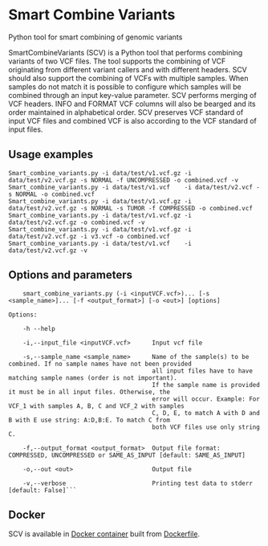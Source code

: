 # Smart Combine Variants

Python tool for smart combining of genomic variants

SmartCombineVariants (SCV) is a Python tool that performs combining variants of two VCF files. The tool supports the combining of VCF originating from different variant callers and with different headers. SCV should also support the combining of VCFs with multiple samples. When samples do not match it is possible to configure which samples will be combined through an input key-value parameter.
SCV performs merging of VCF headers. INFO and FORMAT VCF columns will also be bearged and its order maintained in alphabetical order. SCV preserves VCF standard of input VCF files and combined VCF is also according to the VCF standard of input files.

## Usage examples
```
Smart_combine_variants.py -i data/test/v1.vcf.gz -i data/test/v2.vcf.gz -s NORMAL -f UNCOMPRESSED -o combined.vcf -v
Smart_combine_variants.py -i data/test/v1.vcf    -i data/test/v2.vcf -s NORMAL -o combined.vcf
Smart_combine_variants.py -i data/test/v1.vcf.gz -i data/test/v2.vcf.gz -s NORMAL -s TUMOR -f COMPRESSED -o combined.vcf
Smart_combine_variants.py -i data/test/v1.vcf.gz -i data/test/v2.vcf.gz -o combined.vcf -v
Smart_combine_variants.py -i data/test/v1.vcf.gz -i data/test/v2.vcf.gz -i v3.vcf -o combined.vcf
Smart_combine_variants.py -i data/test/v1.vcf    -i data/test/v2.vcf.gz -v
```

## Options and parameters
```
    smart_combine_variants.py (-i <inputVCF.vcf>)... [-s <sample_name>]... [-f <output_format>] [-o <out>] [options]

Options:

    -h --help

    -i,--input_file <inputVCF.vcf>      Input vcf file

    -s,--sample_name <sample_name>      Name of the sample(s) to be combined. If no sample names have not been provided
                                        all input files have to have matching sample names (order is not important).
                                        If the sample name is provided it must be in all input files. Otherwise, the
                                        error will occur. Example: For VCF_1 with samples A, B, C and VCF_2 with samples
                                        C, D, E, to match A with D and B with E use string: A:D,B:E. To match C from
                                        both VCF files use only string C.

    -f,--output_format <output_format>  Output file format: COMPRESSED, UNCOMPRESSED or SAME_AS_INPUT [default: SAME_AS_INPUT]

    -o,--out <out>                      Output file

    -v,--verbose                        Printing test data to stderr [default: False]```
```

## Docker
SCV is available in [Docker container](cgc-images.sbgenomics.com/dpjevic/scv_2.0:latest) built from [Dockerfile](https://github.com/vladimirkovacevic/smart_combine_variants/blob/master/Docker/Dockerfile). 
